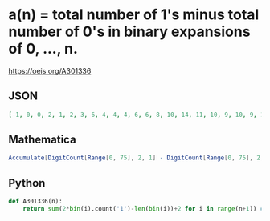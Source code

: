 # a\(n\) \= total number of 1's minus total number of 0's in binary expansions of 0, \.\.\., n\.
https://oeis.org/A301336
## JSON
```JSON
[-1, 0, 0, 2, 1, 2, 3, 6, 4, 4, 4, 6, 6, 8, 10, 14, 11, 10, 9, 10, 9, 10, 11, 14, 13, 14, 15, 18, 19, 22, 25, 30, 26, 24, 22, 22, 20, 20, 20, 22, 20, 20, 20, 22, 22, 24, 26, 30, 28, 28, 28, 30, 30, 32, 34, 38, 38, 40, 42, 46, 48, 52, 56, 62, 57, 54, 51, 50, 47, 46, 45, 46, 43, 42, 41, 42]
```
## Mathematica
```Mathematica
Accumulate[DigitCount[Range[0, 75], 2, 1] - DigitCount[Range[0, 75], 2, 0]]
```
## Python
```Python
def A301336(n):
    return sum(2*bin(i).count('1')-len(bin(i))+2 for i in range(n+1)) # _Chai Wah Wu_, Sep 03 2020
```
